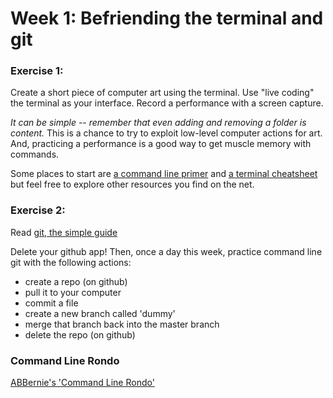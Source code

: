 # Week 1: Befriending the terminal and git

### Exercise 1:

Create a short piece of computer art using the terminal. Use "live coding" the terminal as your interface. Record a performance with a screen capture.

*It can be simple -- remember that even adding and removing a folder is content.* This is a chance to try to exploit low-level computer actions for art. And, practicing a performance is a good way to get muscle memory with commands.

Some places to start are [a command line primer](http://lifehacker.com/5633909/who-needs-a-mouse-learn-to-use-the-command-line-for-almost-anything) and [a terminal cheatsheet](https://github.com/0nn0/terminal-mac-cheatsheet/wiki/Terminal-Cheatsheet-for-Mac-%28-basics-%29) but feel free to explore other resources you find on the net.




### Exercise 2:

Read [git, the simple guide](http://rogerdudler.github.io/git-guide/)

Delete your github app! Then, once a day this week, practice command line git with the following actions:

- create a repo (on github)
- pull it to your computer
- commit a file
- create a new branch called 'dummy'
- merge that branch back into the master branch
- delete the repo (on github)



### Command Line Rondo

[ABBernie's 'Command Line Rondo'](https://www.youtube.com/watch?v=CaSOsyKTWSk)
